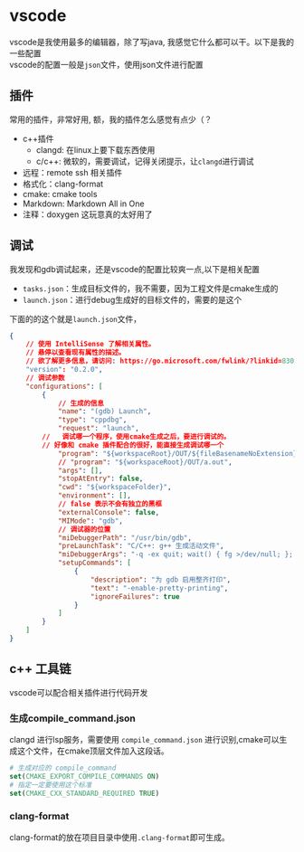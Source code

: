 # vscode

vscode是我使用最多的编辑器，除了写java, 我感觉它什么都可以干。以下是我的一些配置  
vscode的配置一般是`json`文件，使用json文件进行配置

## 插件

常用的插件，非常好用, 额，我的插件怎么感觉有点少（？

- c++插件
  - clangd: 在linux上要下载东西使用
  - c/c++: 微软的，需要调试，记得关闭提示，让`clangd`进行调试
- 远程：remote ssh 相关插件
- 格式化：clang-format
- cmake: cmake tools
- Markdown: Markdown All in One
- 注释：doxygen 这玩意真的太好用了

## 调试

我发现和gdb调试起来，还是vscode的配置比较爽一点,以下是相关配置  

- `tasks.json`：生成目标文件的，我不需要，因为工程文件是cmake生成的
- `launch.json`：进行debug生成好的目标文件的，需要的是这个

下面的的这个就是`launch.json`文件，

```json
{
    // 使用 IntelliSense 了解相关属性。 
    // 悬停以查看现有属性的描述。
    // 欲了解更多信息，请访问: https://go.microsoft.com/fwlink/?linkid=830387
    "version": "0.2.0",
    // 调试参数
    "configurations": [
        {
            // 生成的信息
            "name": "(gdb) Launch",
            "type": "cppdbg",
            "request": "launch",
        //   调试哪一个程序，使用cmake生成之后，要进行调试的。
        // 好像和 cmake 插件配合的很好，能直接生成调试哪一个
            "program": "${workspaceRoot}/OUT/${fileBasenameNoExtension}.out",
            // "program": "${workspaceRoot}/OUT/a.out",
            "args": [],
            "stopAtEntry": false,
            "cwd": "${workspaceFolder}",
            "environment": [],
            // false 表示不会有独立的黑框
            "externalConsole": false,
            "MIMode": "gdb",
            // 调试器的位置
            "miDebuggerPath": "/usr/bin/gdb",
            "preLaunchTask": "C/C++: g++ 生成活动文件",
            "miDebuggerArgs": "-q -ex quit; wait() { fg >/dev/null; }; /usr/bin/gdb -q --interpreter=mi",
            "setupCommands": [
                {
                    "description": "为 gdb 启用整齐打印",
                    "text": "-enable-pretty-printing",
                    "ignoreFailures": true
                }
            ]
        }
    ]
}
```

## c++ 工具链

vscode可以配合相关插件进行代码开发

### 生成compile_command.json

clangd 进行lsp服务，需要使用 `compile_command.json` 进行识别,cmake可以生成这个文件，在cmake顶层文件加入这段话。

```cmake
# 生成对应的 compile_command
set(CMAKE_EXPORT_COMPILE_COMMANDS ON)
# 指定一定要使用这个标准
set(CMAKE_CXX_STANDARD_REQUIRED TRUE)
```

### clang-format

clang-format的放在项目目录中使用`.clang-format`即可生成。



